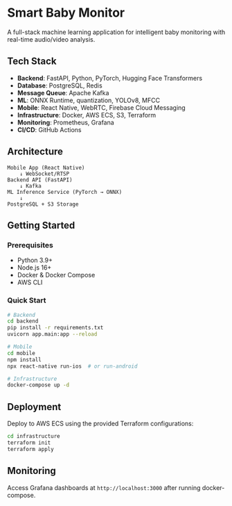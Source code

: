 # Smart Baby Monitor

A full-stack machine learning application for intelligent baby monitoring with real-time audio/video analysis.

## Tech Stack

- **Backend**: FastAPI, Python, PyTorch, Hugging Face Transformers
- **Database**: PostgreSQL, Redis
- **Message Queue**: Apache Kafka
- **ML**: ONNX Runtime, quantization, YOLOv8, MFCC
- **Mobile**: React Native, WebRTC, Firebase Cloud Messaging
- **Infrastructure**: Docker, AWS ECS, S3, Terraform
- **Monitoring**: Prometheus, Grafana
- **CI/CD**: GitHub Actions

## Architecture

```
Mobile App (React Native) 
    ↓ WebSocket/RTSP
Backend API (FastAPI)
    ↓ Kafka
ML Inference Service (PyTorch → ONNX)
    ↓ 
PostgreSQL + S3 Storage
```

## Getting Started

### Prerequisites
- Python 3.9+
- Node.js 16+
- Docker & Docker Compose
- AWS CLI

### Quick Start

```bash
# Backend
cd backend
pip install -r requirements.txt
uvicorn app.main:app --reload

# Mobile
cd mobile
npm install
npx react-native run-ios  # or run-android

# Infrastructure
docker-compose up -d
```

## Deployment

Deploy to AWS ECS using the provided Terraform configurations:

```bash
cd infrastructure
terraform init
terraform apply
```

## Monitoring

Access Grafana dashboards at `http://localhost:3000` after running docker-compose.
